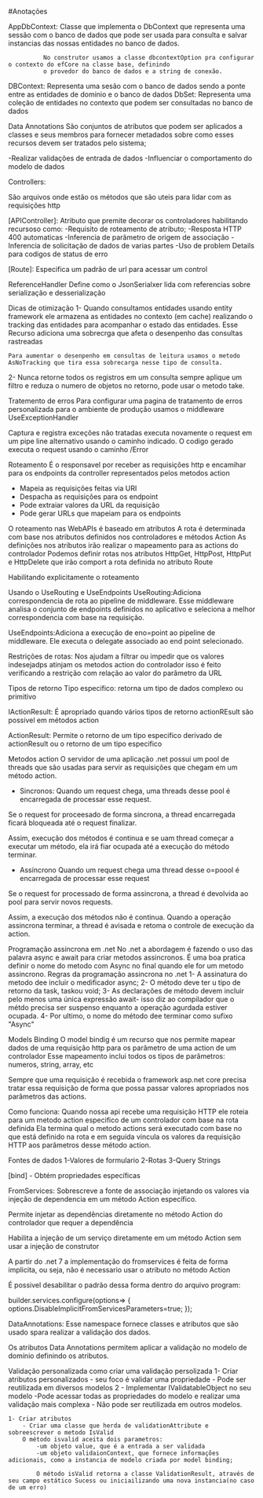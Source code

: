 ﻿#Anotações

AppDbContext: Classe que implementa o DbContext que representa uma sessão com o banco de dados que pode ser usada
			  para consulta e salvar instancias das nossas entidades no banco de dados.

			  No construtor usamos a classe dbcontextOption pra configurar o contexto do efCore na classe base, definindo 
			  o provedor do banco de dados e a string de conexão.
DBContext: Representa uma sesão com o banco de dados sendo a ponte entre as entidades de dominio e o banco de dados
DbSet<T>: Representa uma coleção de entidades no contexto que podem ser consultadas no banco de dados

Data Annotations
São conjuntos de atributos que podem ser aplicados a classes e seus membros para fornecer metadados sobre como esses 
recursos devem ser tratados pelo sistema;

-Realizar validações de entrada de dados 
-Influenciar o comportamento do modelo de dados

Controllers:

São arquivos onde estão os métodos que são uteis para lidar com as requisições http

[APIController]:
Atributo que premite decorar os controladores habilitando recursoso como:
-Requisito de roteamento de atributo;
-Resposta HTTP 400 automaticas
-Inferencia de parâmetro de origem de associação
-Inferencia de solicitação de dados de varias partes
-Uso de problem Details para codigos de status de erro

[Route]:
Especifica um padrão de url para acessar um control


ReferenceHandler
Define como o JsonSerialxer lida com referencias sobre serialização e desserialização

Dicas de otimização
1- Quando consultamos entidades usando entity framework ele armazena as entidades no contexto (em cache) realizando o tracking das 
	entidades para acompanhar o estado das entidades. Esse Recurso adiciona uma sobrecrga que afeta o desenpenho das consultas rastreadas

	Para aumentar o desenpenho em consultas de leitura usamos o metodo AsNoTracking que tira essa sobrecarga nesse tipo de consulta.

2- Nunca retorne todos os registros em um consulta
	sempre aplique um filtro e reduza o numero de objetos no retorno, pode usar o metodo take.

Tratemento de erros
Para configurar uma pagina de tratamento de erros personalizada para o ambiente de produção usamos o middleware UseExceptionHandler

Captura e registra exceções não tratadas
executa novamente o request em um pipe line alternativo usando o caminho indicado. O codigo gerado executa o request usando o caminho /Error

Roteamento 
É o responsavel por receber as requisições http e encamihar para os endpoints da controller representados pelos metodos action
- Mapeia as requisições feitas via URI
- Despacha as requisições para os endpoint
- Pode extraiar valores da URL da requisição
- Pode gerar URLs que mapeiam para os endpoints

O roteamento nas WebAPIs é baseado em atributos
A rota é determinada com base nos atributos definidos nos controladores e métodos Action
As definições nos atributos irão realizar o mapeamento para as actions do controlador
Podemos definir rotas nos atributos HttpGet, HttpPost, HttpPut e  HttpDelete que irão comport a rota definida no atributo Route

Habilitando explicitamente o roteamento 

Usando o UseRouting e UseEndpoints
UseRouting:Adiciona correspondencia de rota ao pipeline de middleware. Esse middleware analisa o conjunto de endpoints definidos 
no aplicativo e seleciona a melhor correspondencia com base na requisição.

UseEndpoints:Adiciona a execução de eno=point ao pipeline de middleware. Ele executa o delegate associado ao end point selecionado.

Restrições de rotas:
Nos ajudam a filtrar ou impedir que os valores indesejadps atinjam os metodos action do controlador
isso é feito verificando a restrição com relação ao valor do parâmetro da URL

Tipos de retorno 
Tipo especifico:
retorna um tipo de dados complexo ou primitivo 

IActionResult:
É apropriado quando vários tipos de retorno actionREsult são possivel em métodos action

ActionResult:
Permite o retorno de um tipo especifico derivado de actionResult ou o retorno de um tipo especifico

Metodos action 
O servidor de uma aplicação .net possui um pool de threads que são usadas para servir as requisições que 
chegam em um método action.

- Sincronos:
Quando um request chega, uma threads desse pool é encarregada de processar esse request.

Se o request for proceesado de forma sincrona, a thread encarregada ficará bloqueada até o request finalizar.

Assim, execução dos métodos é continua e se uam thread começar a executar um método, ela irá fiar ocupada até 
a execução do método terminar.

- Assíncrono
Quando um request chega uma thread desse o=poool é encarregada de processar esse request

Se o request for processado de forma assincrona, a thread é devolvida ao pool para servir novos requests.

Assim, a execução dos métodos não é continua.
Quando a operação assincrona terminar, a thread é avisada e retoma o controle de execução da action.

Programação assincrona em .net
No .net a abordagem é fazendo o uso das palavra async e await para criar metodos assincronos.
É uma boa pratica definir o nome do metodo com Async no final quando ele for um metodo assincrono.
Regras da programação assincrona no .net
1- A assinatura do metodo dee incluir o medificador async;
2- O método deve ter u tipo de retorno da task<Tresult>, taskou void;
3- As declarações de método devem incluir pelo menos uma única expressão await- isso diz ao compilador que o métdo 
precisa ser suspenso enquanto a operação agurdada estiver ocupada.
4- Por ultimo, o nome do método dee terminar como sufixo "Async"

Models Binding
O model bindig é um recurso que nos permite mapear dados de uma requisição http para os parâmetro de uma action de um controlador
Esse mapeamento inclui todos os tipos de parâmetros: numeros, string, array, etc

Sempre que uma requisição é recebida o framework asp.net core precisa tratar essa requisição de forma que possa passar valores 
apropriados nos parâmetros das actions.

Como funciona: Quando nossa api recebe uma requisição HTTP ele roteia para um metodo action especifico de um controlador com base na rota definida
Ela termina qual o metodo actions será executado com base no que está definido na rota e em seguida vincula os valores da requisição HTTP aos 
parâmetros desse método action.

Fontes de dados 
1-Valores de formulario 
2-Rotas 
3-Query Strings

[bind] - Obtém propriedades específicas

FromServices:
Sobrescreve a fonte de associação injetando os valores via injeção de dependencia em um método Action específico.

Permite injetar as dependências diretamente no método Action do controlador que requer a dependência

Habilita a injeção de um serviço diretamente em um método Action sem usar a injeção de construtor

A partir do .net 7 a implementação do fromservices é feita de forma implicita, ou seja, não é necessario usar o atributo no método Action

É possivel desabilitar o padrão dessa forma dentro do arquivo program:

builder.services.configure<ApiBehaviorOptions>(options=>
{
	options.DisableImplicitFromServicesParameters=true;
});

DataAnnotations:
Esse namespace fornece classes e atributos que são usado spara realizar a validação dos dados.

Os atributos Data Annotations permitem aplicar a validação no modelo de domínio definindo os atributos.

Validação personalizada
 como criar uma validação persolizada
 1- Criar atributos personalizados
	- seu foco é validar uma propriedade
	- Pode ser reutilizada em diversos modelos
 2 - Implementar IValidatableObject no seu modelo
	-Pode acessar todas as propriedades do modelo e realizar uma validação mais complexa
	- Não pode ser reutilizada em outros modelos.

	1- Criar atributos
		- Criar uma classe que herda de validationAttribute e sobreescrever o metodo IsValid
		O método isvalid aceita dois parametros:
			-um objeto value, que é a entrada a ser validada
			-um objeto validaionContext, que fornece informações adicionais, como a instancia de modelo criada por model binding;
			
			O método isValid retorna a classe ValidationResult, através de seu campo estático Sucess ou iniciailizando uma nova instancia(no caso de um erro)

